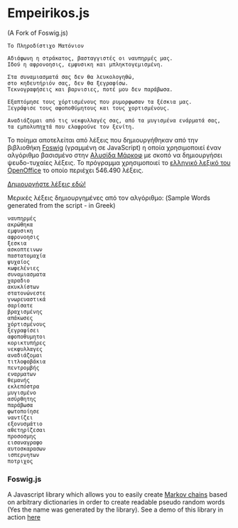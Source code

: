 # Empeirikos.js
(A Fork of Foswig.js)

```
Το Πληροδίστιχο Ματόνιον

Αδιάφωνη η στράκατος, βασταγγιστές οι ναυπηρμές μας.
Ιδού η αφρονοησις, εμφυσικη και μπληκτογεμισμένη.

Στα συναμιασματά σας δεν θα λευκολογηθώ,
στο κηδευτήριόν σας, δεν θα ξεγραφίσω.
Τεκνογραφήσεις και βαρνισιες, ποτέ μου δεν παράβωσα.

Εξαπτόμησε τους χόρτισμένους που ρυμορφωσαν τα ξέσκια μας.
Ξεγράφισε τους αφοποθύμητους και τους χορτισμένους.

Αναδιάζομαι από τις νεκφυλλαγές σας, από τα μυγισμένα ενάρματά σας,
τα εμπολυπηχτά που ελαφρούνε τον ξενίτη.
```

Το ποίημα αποτελείται από λέξεις που δημιουργήθηκαν από την  βιβλιοθήκη [Foswig](https://github.com/mrsharpoblunto/foswig.js/) (γραμμένη σε JavaScript) η οποία χρησιμοποιεί έναν αλγόριθμο βασισμένο στην [Αλυσίδα Μάρκοφ](https://el.wikipedia.org/wiki/%CE%91%CE%BB%CF%85%CF%83%CE%AF%CE%B4%CE%B1_%CE%9C%CE%B1%CF%81%CE%BA%CF%8C%CF%86) με σκοπό να δημιουργήσει ψευδο-τυχαίες λέξεις. Το πρόγραμμα χρησιμοποιεί το [ελληνικό λεξικό του OpenOffice](http://extensions.openoffice.org/en/project/hellenic-greek-dictionary-spell-check-and-hyphenation) το οποίο περιέχει 546.490 λέξεις.

[Δημιουργήστε λέξεις εδώ!](http://kostasx.github.io/Empeirikos.js/)

Μερικές λέξεις δημιουργημένες από τον αλγόριθμο:
(Sample Words generated from the script - in Greek)

```
ναυπηρμές
ακρώθηκα
εμφυσικη
αφρονοησις
ξεσκια
ασκοπτεινων
παστατομαχία
ψυχαίος
κωφελένιες
συναμιασματα
χαραδιο
ακυκλίστων
στατονώνεστε
γνωρευαστικά
σαρίσατε
βραχισμένης
απάκωσες
χόρτισμένους
ξεγραφίσει
αφοποθυμητοι
κορικτυπήρες
νεκφυλλαγες
αναδιάζομαι
τιτλοφοβάκια
πεντρομβής
εναρματων
θεμανής
εκλεπόστρα
μυγισμένο
ασύρθητης
παράβωσα
φωτοποίησε
ναντίζει
εξονυσμάτιο
αθετηρίζεσαι
προσοσμης
εισαναγραφο
αυτοσκαρασων
ισπερνητων
ποτριχος
```

### Foswig.js

A Javascript library which allows you to easily create [Markov chains](http://en.wikipedia.org/wiki/Markov_chain) based on arbitrary dictionaries in order to create readable pseudo random words (Yes the name was generated by the library). See a demo of this library in action [here](http://mrsharpoblunto.github.io/foswig.js/)



